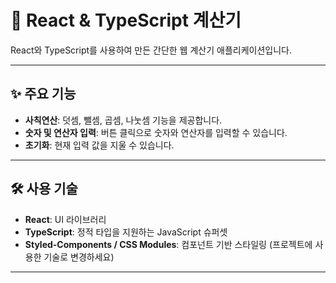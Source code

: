 # 🧮 React & TypeScript 계산기

React와 TypeScript를 사용하여 만든 간단한 웹 계산기 애플리케이션입니다.

---

## ✨ 주요 기능

- **사칙연산**: 덧셈, 뺄셈, 곱셈, 나눗셈 기능을 제공합니다.
- **숫자 및 연산자 입력**: 버튼 클릭으로 숫자와 연산자를 입력할 수 있습니다.
- **초기화**: 현재 입력 값을 지울 수 있습니다.

---

## 🛠️ 사용 기술

- **React**: UI 라이브러리
- **TypeScript**: 정적 타입을 지원하는 JavaScript 슈퍼셋
- **Styled-Components / CSS Modules**: 컴포넌트 기반 스타일링 (프로젝트에 사용한 기술로 변경하세요)

---

